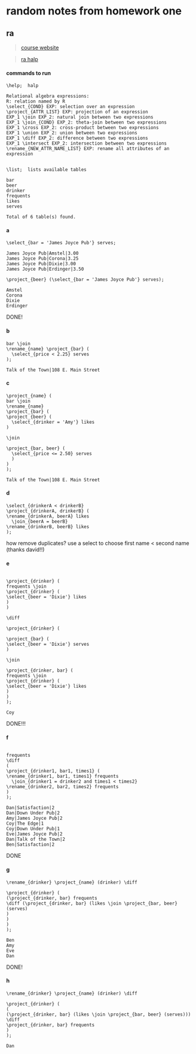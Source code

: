 # random notes from homework one

## ra 

> [course website](https://sites.duke.edu/compsci316_01_f2016/)

> [ra halp](https://sites.duke.edu/compsci316_01_f2016/help/ra/)

#### commands to run

```
\help;  halp

Relational algebra expressions:
R: relation named by R
\select_{COND} EXP: selection over an expression
\project_{ATTR_LIST} EXP: projection of an expression
EXP_1 \join EXP_2: natural join between two expressions
EXP_1 \join_{COND} EXP_2: theta-join between two expressions
EXP_1 \cross EXP_2: cross-product between two expressions
EXP_1 \union EXP_2: union between two expressions
EXP_1 \diff EXP_2: difference between two expressions
EXP_1 \intersect EXP_2: intersection between two expressions
\rename_{NEW_ATTR_NAME_LIST} EXP: rename all attributes of an expression


\list;  lists available tables

bar
beer
drinker
frequents
likes
serves

Total of 6 table(s) found.

```

#### a

```
\select_{bar = 'James Joyce Pub'} serves;

James Joyce Pub|Amstel|3.00
James Joyce Pub|Corona|3.25
James Joyce Pub|Dixie|3.00
James Joyce Pub|Erdinger|3.50

\project_{beer} (\select_{bar = 'James Joyce Pub'} serves);

Amstel
Corona
Dixie
Erdinger
```

DONE!

#### b

```
bar \join
\rename_{name} \project_{bar} ( 
  \select_{price < 2.25} serves 
);

Talk of the Town|108 E. Main Street

```

#### c

```
\project_{name} (
bar \join
\rename_{name} 
\project_{bar} (
\project_{beer} (
  \select_{drinker = 'Amy'} likes
)

\join 

\project_{bar, beer} (
  \select_{price <= 2.50} serves 
  )
)
);

Talk of the Town|108 E. Main Street
```

#### d

```
\select_{drinkerA < drinkerB}
\project_{drinkerA, drinkerB} (
\rename_{drinkerA, beerA} likes 
  \join_{beerA = beerB}
\rename_{drinkerB, beerB} likes
);
```
how remove duplicates? use a select to choose first name < second name (thanks david!!)

#### e 

```

\project_{drinker} (
frequents \join 
\project_{drinker} (
\select_{beer = 'Dixie'} likes
)
)

\diff

\project_{drinker} (

\project_{bar} (
\select_{beer = 'Dixie'} serves
)

\join

\project_{drinker, bar} (
frequents \join 
\project_{drinker} (
\select_{beer = 'Dixie'} likes
)
)
);

Coy

```

DONE!!!

#### f

```

frequents
\diff 
(
\project_{drinker1, bar1, times1} (
\rename_{drinker1, bar1, times1} frequents 
  \join_{drinker1 = drinker2 and times1 < times2}
\rename_{drinker2, bar2, times2} frequents
)
);

Dan|Satisfaction|2
Dan|Down Under Pub|2
Amy|James Joyce Pub|2
Coy|The Edge|1
Coy|Down Under Pub|1
Eve|James Joyce Pub|2
Dan|Talk of the Town|2
Ben|Satisfaction|2

```
DONE

#### g

```
\rename_{drinker} \project_{name} (drinker) \diff 

\project_{drinker} (
(\project_{drinker, bar} frequents 
\diff (\project_{drinker, bar} (likes \join \project_{bar, beer} (serves)
)
)
)
);

Ben
Amy
Eve
Dan
```

DONE!

#### h

```
\rename_{drinker} \project_{name} (drinker) \diff 

\project_{drinker} (
(
(\project_{drinker, bar} (likes \join \project_{bar, beer} (serves)))
\diff 
\project_{drinker, bar} frequents 
)
);

Dan
```
